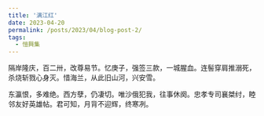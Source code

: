```yaml
---
title: '满江红'
date: 2023-04-20
permalink: /posts/2023/04/blog-post-2/
tags:
  - 愷興集
---
```


隔岸隆庆，百二卅，改尊易节。忆庚子，强签三款，一城腥血。连髻穿肩推溺死，杀烧斩戮心身灭。惜海兰，从此旧山河，兴安雪。

东瀛恨，多难绝。西方孽，仍凄切。唯沙俄犯我，往事休阕。忠孝专司襄桀纣，睦邻友好英雄帖。君可知，月背不迎辉，终寒冽。